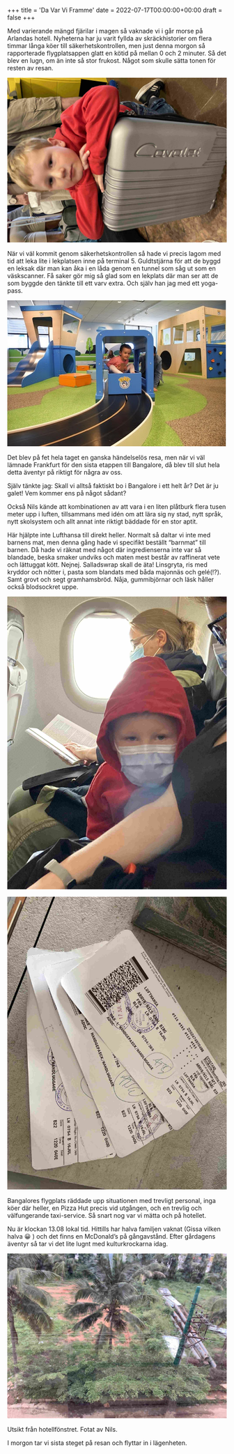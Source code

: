 +++
title = 'Da Var Vi Framme'
date = 2022-07-17T00:00:00+00:00
draft = false
+++



 Med varierande mängd fjärilar i magen så vaknade vi i går morse på Arlandas hotell. Nyheterna har ju varit fyllda av skräckhistorier om flera timmar långa köer till säkerhetskontrollen, men just denna morgon så rapporterade flygplatsappen glatt en kötid på mellan 0 och 2 minuter. Så det blev en lugn, om än inte så stor frukost. Något som skulle sätta tonen för resten av resan.
 



![](IMG_2756.jpeg)


 När vi väl kommit genom säkerhetskontrollen så hade vi precis lagom med tid att leka lite i lekplatsen inne på terminal 5. Guldtstjärna för att de byggd en leksak där man kan åka i en låda genom en tunnel som såg ut som en väskscanner. Få saker gör mig så glad som en lekplats där man ser att de som byggde den tänkte till ett varv extra. Och själv han jag med ett yoga-pass.
 



![](232EC836-0859-4625-8E27-01204A633A96.jpeg)


 Det blev på fet hela taget en ganska händelselös resa, men när vi väl lämnade Frankfurt för den sista etappen till Bangalore, då blev till slut hela detta äventyr på riktigt för några av oss.
 



 Själv tänkte jag: Skall vi alltså faktiskt bo i Bangalore i ett helt år? Det är ju galet! Vem kommer ens på något sådant?
 



 Också Nils kände att kombinationen av att vara i en liten plåtburk flera tusen meter upp i luften, tillsammans med idén om att lära sig ny stad, nytt språk, nytt skolsystem och allt annat inte riktigt bäddade för en stor aptit.
 



 Här hjälpte inte Lufthansa till direkt heller. Normalt så daltar vi inte med barnens mat, men denna gång hade vi specifikt beställt “barnmat” till barnen. Då hade vi räknat med något där ingredienserna inte var så blandade, beska smaker undviks och maten mest består av raffinerat vete och lättuggat kött. Nejnej. Salladswrap skall de äta! Linsgryta, ris med kryddor och nötter i, pasta som blandats med båda majonnäs och gelé(!?). Samt grovt och segt gramhamsbröd. Nåja, gummibjörnar och läsk håller också blodsockret uppe.
 




![](IMG_2758-scaled.jpeg)


![](IMG_2763-scaled.jpeg)



 Bangalores flygplats räddade upp situationen med trevligt personal, inga köer där heller, en Pizza Hut precis vid utgången, och en trevlig och välfungerande taxi-service. Så snart nog var vi mätta och på hotellet.
 



 Nu är klockan 13.08 lokal tid. Hittills har halva familjen vaknat (Gissa vilken halva 😀 ) och det finns en McDonald’s på gångavstånd. Efter gårdagens äventyr så tar vi det lite lugnt med kulturkrockarna idag.
 



![](5892CE8A-5E57-47D6-B333-CE925D794447.jpeg)



 Utsikt från hotellfönstret. Fotat av Nils.
 




 I morgon tar vi sista steget på resan och flyttar in i lägenheten.
 




